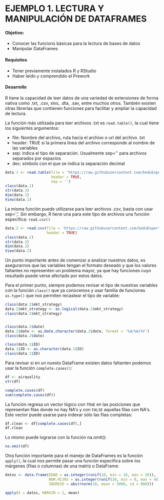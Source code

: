 # EJEMPLO 1. LECTURA Y MANIPULACIÓN DE DATAFRAMES

#### Objetivo:

- Conocer las funcions básicas para la lectura de bases de datos
- Manipular DataFrames

#### Requisitos

- Tener previamente instalados R y RStudio
- Haber leído y comprendido el Prework

#### Desarrollo

R tiene la capacidad de leer datos de una variedad de extensiones de forma nativa
como .txt, .csv, xlxs, .dta, .sav, entre muchos otros. También existen otras
librerías que contienen funciones para facilitar y ampliar
la capacidad de lectura.

La función más utilizada para leer archivos .txt es `read.table()`, la cual tiene
los siguientes argumentos:
  - file: Nombre del archivo, ruta hacia el archivo o url del archivo .txt
  - header: TRUE si la primera línea del archivo corresponde al nombre de las variables
  - sep: indica el tipo de separación. Usualmente sep='' para archivos separados por espacios
  - dec: símbolo con el que se indica la separación decimal

```R
data.1 <- read.table(file = 'https://raw.githubusercontent.com/beduExpert/Programacion-R-Santander-2022/main/Sesion-02/Data/ejemplo1_data.txt',
                     header = TRUE,
                     sep = '')
class(data.1)
str(data.1)
dim(data.1)
View(data.1)
```

La misma función puede utilizarse para leer archivos .csv, basta con usar sep=','.
Sin embargo, R tiene una para este tipo de archivos una función específica: `read.csv()`
```R
data.2 <- read.csv(file = 'https://raw.githubusercontent.com/beduExpert/Programacion-R-Santander-2022/main/Sesion-02/Data/RestaurantVisitors.csv',
                   header = TRUE)
class(data.2)
str(data.2)
dim(data.2)
View(data.2)
```

Un punto importante antes de comenzar a analizar nuestros datos, es asegurarnos 
que las variables tengan el formato deseado y que los valores faltantes no 
representen un problema mayor, ya que hay funciones cuyo resultado puede verse 
afectado por estos datos.

Para el primer punto, siempre podemos revisar el tipo de nuestras variables con 
la función `class()` que ya conocemos y usar familia de funciones `as.type()` 
que nos permiten recastear el tipo de variable:
```R
class(data.2$mkt_strategy)
data.2$mkt_strategy <- as.logical(data.2$mkt_strategy)
class(data.2$mkt_strategy)


class(data.2$date)
data.2$date <- as.Date.character(data.2$date, format = '%d/%m/%Y')
class(data.2$date)

class(data.1$ID)
data.1$ID <- as.character(data.1$ID)
class(data.1$ID)
```

Para revisar si en un nuesto DataFrame existen datos faltanten podemos usar 
la función `complete.cases()`:
```R
df <- airquality
str(df)

complete.cases(df)
sum(complete.cases(df))
```

La función regresa un vector lógico con `TRUE` en las posiciones que representan 
filas donde no hay NA's y con `FALSE` aquellas filas con NA's. Este vector puede 
usarse para indexar sólo las filas completas:
```R
df.clean <- df[complete.cases(df),]
df.clean
```

Lo mismo puede lograrse con la función na.omit():
```R
na.omit(df)
```

Otra función importante para el manejo de DataFrames es la función `apply()`, la 
cual nos permite pasar una función específica sobre los márgenes (filas o columnas) 
de una matriz o DataFrame:
```R
datos <- data.frame(EDAD = as.integer(runif(10, min = 18, max = 26)),
                    NUM.HIJOS = as.integer(runif(10, min = 0, max = 4)),
                    INGRESO = abs(rnorm(10, mean = 5000, sd = 800)))

apply(X = datos, MARGIN = 2, mean)
```
